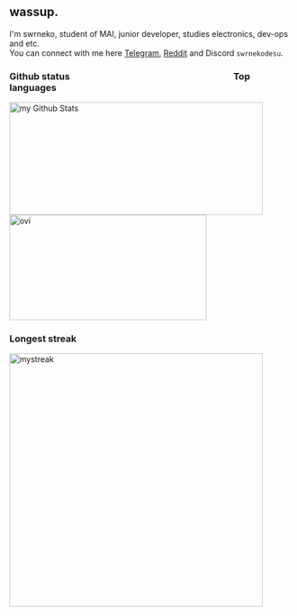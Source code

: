 ## wassup.
I'm swrneko, student of MAI, junior developer, studies electronics, dev-ops and etc.\
You can connect with me here [Telegram](https://t.me/swrnekodesu), [Reddit](https://www.reddit.com/user/sayyyo/) and Discord `swrnekodesu`.
### Github status &nbsp;&nbsp;&nbsp;&nbsp;&nbsp;&nbsp;&nbsp;&nbsp;&nbsp;&nbsp;&nbsp;&nbsp;&nbsp;&nbsp;&nbsp;&nbsp;&nbsp;&nbsp;&nbsp;&nbsp;&nbsp;&nbsp;&nbsp;&nbsp;&nbsp;&nbsp;&nbsp;&nbsp;&nbsp;&nbsp;&nbsp;&nbsp;&nbsp;&nbsp;&nbsp;&nbsp;&nbsp;&nbsp;&nbsp;&nbsp;&nbsp;&nbsp;&nbsp;&nbsp;&nbsp;&nbsp;&nbsp;&nbsp;&nbsp;&nbsp;&nbsp;&nbsp;&nbsp;&nbsp;&nbsp;&nbsp;&nbsp;&nbsp;&nbsp;&nbsp;&nbsp;&nbsp;&nbsp;&nbsp;&nbsp;&nbsp;&nbsp;&nbsp;&nbsp;&nbsp;&nbsp;&nbsp;&nbsp; Top languages
<img width="450" height="200" align="center" src="https://github-readme-stats.vercel.app/api?username=swrneko&include_all_commits=true&count_private=true&show_icons=true&theme=tokyonight" alt="my Github Stats"/> <img width="350" height="187" align="center" src="https://github-readme-stats.vercel.app/api/top-langs?username=swrneko&show_icons=true&locale=en&layout=compact&theme=tokyonight" alt="ovi" />
### Longest streak
<img width="450" align="center" src="https://github-readme-streak-stats.herokuapp.com/?user=swrneko&theme=tokyonight" alt="mystreak"/>
